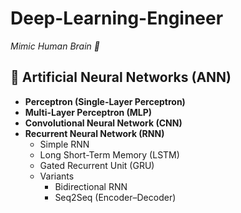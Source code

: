 # Deep-Learning-Engineer
*Mimic Human Brain 🧠*

## 🧠 Artificial Neural Networks (ANN)

- **Perceptron (Single-Layer Perceptron)**  
- **Multi-Layer Perceptron (MLP)**  
- **Convolutional Neural Network (CNN)**  
- **Recurrent Neural Network (RNN)**  
  - Simple RNN  
  - Long Short-Term Memory (LSTM)  
  - Gated Recurrent Unit (GRU)  
  - Variants  
    - Bidirectional RNN  
    - Seq2Seq (Encoder–Decoder)  
